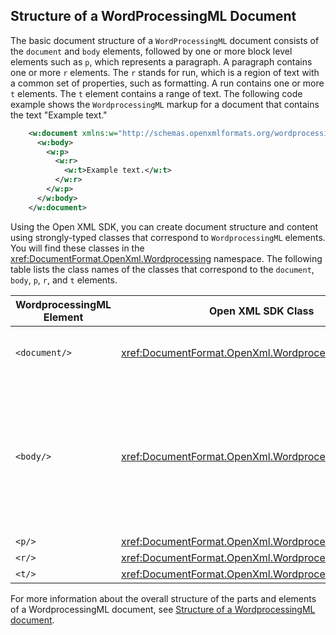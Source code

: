 ## Structure of a WordProcessingML Document

The basic document structure of a `WordProcessingML` document consists of the `document` and `body` elements, followed by one or more block level elements such as `p`, which represents a paragraph. A paragraph contains one or more `r` elements. The `r` stands for run, which is a region of text with a common set of properties, such as formatting. A run contains one or more `t` elements. The `t` element contains a range of text. The following code example shows the `WordprocessingML` markup for a document that contains the text "Example text."

```xml
    <w:document xmlns:w="http://schemas.openxmlformats.org/wordprocessingml/2006/main">
      <w:body>
        <w:p>
          <w:r>
            <w:t>Example text.</w:t>
          </w:r>
        </w:p>
      </w:body>
    </w:document>
```

Using the Open XML SDK, you can create document structure and content using strongly-typed classes that correspond to `WordprocessingML` elements. You will find these classes in the <xref:DocumentFormat.OpenXml.Wordprocessing> namespace. The following table lists the class names of the classes that correspond to the `document`, `body`, `p`, `r`, and `t` elements.

| **WordprocessingML Element** | **Open XML SDK Class** | **Description** |
|---|---|---|
| `<document/>` | <xref:DocumentFormat.OpenXml.Wordprocessing.Document> | The root element for the main document part. |
| `<body/>` | <xref:DocumentFormat.OpenXml.Wordprocessing.Body> | The container for the block level structures such as paragraphs, tables, annotations and others specified in the [!include[ISO/IEC 29500 URL](../iso-iec-29500-link.md)] specification. |
| `<p/>` | <xref:DocumentFormat.OpenXml.Wordprocessing.Paragraph> | A paragraph. |
| `<r/>` | <xref:DocumentFormat.OpenXml.Wordprocessing.Run> | A run. |
| `<t/>` | <xref:DocumentFormat.OpenXml.Wordprocessing.Text> | A range of text. |

For more information about the overall structure of the parts and elements of a WordprocessingML document, see [Structure of a WordprocessingML document](../../word/structure-of-a-wordprocessingml-document.md).